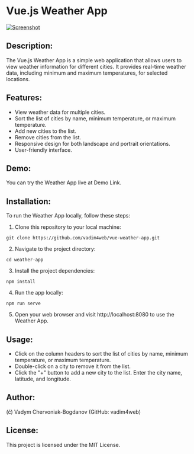 # Vue.js Weather App

[![Screenshot](https://github.com/vadim4web/vue-weather-app/blob/main/screen.png)](https://vadim4web.github.io/vue-weather-app/)

## Description:
The Vue.js Weather App is a simple web application that allows users to view weather information for different cities. It provides real-time weather data, including minimum and maximum temperatures, for selected locations.

## Features:
- View weather data for multiple cities.
- Sort the list of cities by name, minimum temperature, or maximum temperature.
- Add new cities to the list.
- Remove cities from the list.
- Responsive design for both landscape and portrait orientations.
- User-friendly interface.

## Demo:
You can try the Weather App live at Demo Link.

## Installation:
To run the Weather App locally, follow these steps:
1. Clone this repository to your local machine:
```shell
git clone https://github.com/vadim4web/vue-weather-app.git
```
2. Navigate to the project directory:
```shell
cd weather-app
```
3. Install the project dependencies:
```shell
npm install
```
4. Run the app locally:
```shell
npm run serve
```
5. Open your web browser and visit http://localhost:8080 to use the Weather App.

## Usage:
- Click on the column headers to sort the list of cities by name, minimum temperature, or maximum temperature.
- Double-click on a city to remove it from the list.
- Click the "+" button to add a new city to the list. Enter the city name, latitude, and longitude.

## Author:
(&ccaron;) Vadym Chervoniak-Bogdanov (GitHub: vadim4web)

## License:
This project is licensed under the MIT License.
